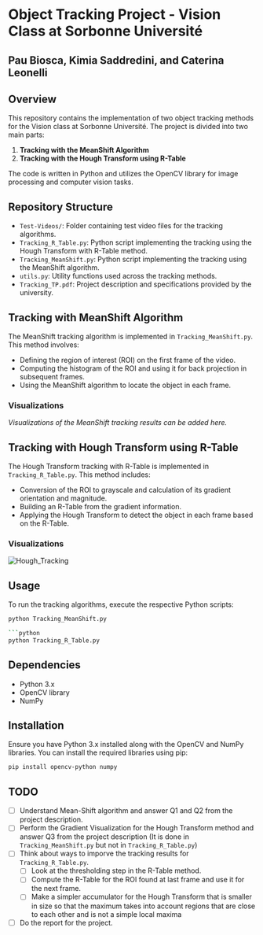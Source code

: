 # Object Tracking Project - Vision Class at Sorbonne Université

## Pau Biosca, Kimia Saddredini, and Caterina Leonelli

## Overview
This repository contains the implementation of two object tracking methods for the Vision class at Sorbonne Université. The project is divided into two main parts:
1. **Tracking with the MeanShift Algorithm**
2. **Tracking with the Hough Transform using R-Table**

The code is written in Python and utilizes the OpenCV library for image processing and computer vision tasks.

## Repository Structure
- `Test-Videos/`: Folder containing test video files for the tracking algorithms.
- `Tracking_R_Table.py`: Python script implementing the tracking using the Hough Transform with R-Table method.
- `Tracking_MeanShift.py`: Python script implementing the tracking using the MeanShift algorithm.
- `utils.py`: Utility functions used across the tracking methods.
- `Tracking_TP.pdf`: Project description and specifications provided by the university.

## Tracking with MeanShift Algorithm
The MeanShift tracking algorithm is implemented in `Tracking_MeanShift.py`. This method involves:
- Defining the region of interest (ROI) on the first frame of the video.
- Computing the histogram of the ROI and using it for back projection in subsequent frames.
- Using the MeanShift algorithm to locate the object in each frame.

### Visualizations
*Visualizations of the MeanShift tracking results can be added here.*

## Tracking with Hough Transform using R-Table
The Hough Transform tracking with R-Table is implemented in `Tracking_R_Table.py`. This method includes:
- Conversion of the ROI to grayscale and calculation of its gradient orientation and magnitude.
- Building an R-Table from the gradient information.
- Applying the Hough Transform to detect the object in each frame based on the R-Table.

### Visualizations
![Hough_Tracking](../ObjectTracking%20Methods/images/Tracking_Hough.png)


## Usage
To run the tracking algorithms, execute the respective Python scripts:
```bash
python Tracking_MeanShift.py

```python
python Tracking_R_Table.py
```

## Dependencies
- Python 3.x
- OpenCV library
- NumPy

## Installation
Ensure you have Python 3.x installed along with the OpenCV and NumPy libraries. You can install the required libraries using pip:
```bash
pip install opencv-python numpy
```

## TODO
- [ ] Understand Mean-Shift algorithm and answer Q1 and Q2 from the project description.
- [ ] Perform the Gradient Visualization for the Hough Transform method and answer Q3 from the project description (It is done in `Tracking_MeanShift.py` but not in `Tracking_R_Table.py`)
- [ ] Think about ways to imporve the tracking results for `Tracking_R_Table.py`.
    - [ ] Look at the thresholding step in the R-Table method.
    - [ ] Compute the R-Table for the ROI found at last frame and use it for the next frame.
    - [ ] Make a simpler accumulator for the Hough Transform that is smaller in size so that the maximum takes into account regions that are close to each other and is not a simple local maxima
- [ ] Do the report for the project.